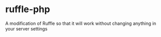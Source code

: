 # ruffle-php
A modification of Ruffle so that it will work without changing anything in your server settings
